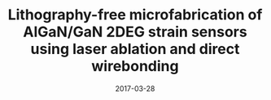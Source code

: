 ---
title: "Lithography-free microfabrication of AlGaN/GaN 2DEG strain sensors using laser ablation and direct wirebonding"
collection: publications
permalink: /publication/2017-03-28-LaserCut_1
date: 2017-03-28
venue: 'Microelectronic Engineering'
paperurl: 'https://doi.org/10.1016/j.mee.2017.03.012'
citation: 'Dowling, K.M., So, H., Toor, A., Chapin, C.A., and Senesky, D.G., &quot;Lithography-free microfabrication of AlGaN/GaN 2DEG strain sensors using laser ablation and direct wirebonding,&quot; Microelectronic Engineering, vol. 173, pp54-57, 2017'
link: 'https://doi.org/10.1016/j.mee.2017.03.012'

---
